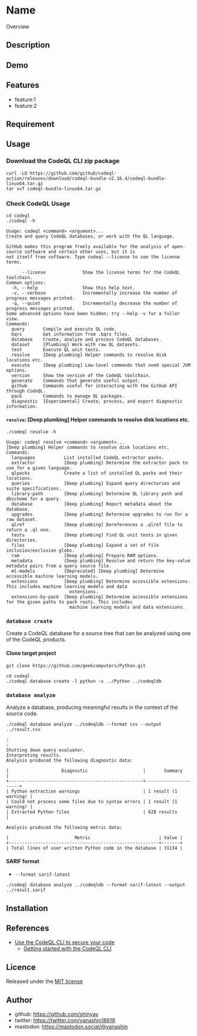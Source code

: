 # Name

Overview

## Description

## Demo

## Features

- feature:1
- feature:2

## Requirement

## Usage

### Download the CodeQL CLI zip package

```shell
curl -LO https://github.com/github/codeql-action/releases/download/codeql-bundle-v2.16.4/codeql-bundle-linux64.tar.gz
tar xvf codeql-bundle-linux64.tar.gz
```

### Check CodeQL Usage

```shell
cd codeql
./codeql -h
```

```shell
Usage: codeql <command> <argument>...
Create and query CodeQL databases, or work with the QL language.

GitHub makes this program freely available for the analysis of open-source software and certain other uses, but it is
not itself free software. Type codeql --license to see the license terms.

      --license              Show the license terms for the CodeQL toolchain.
Common options:
  -h, --help                 Show this help text.
  -v, --verbose              Incrementally increase the number of progress messages printed.
  -q, --quiet                Incrementally decrease the number of progress messages printed.
Some advanced options have been hidden; try --help -v for a fuller view.
Commands:
  query       Compile and execute QL code.
  bqrs        Get information from .bqrs files.
  database    Create, analyze and process CodeQL databases.
  dataset     [Plumbing] Work with raw QL datasets.
  test        Execute QL unit tests.
  resolve     [Deep plumbing] Helper commands to resolve disk locations etc.
  execute     [Deep plumbing] Low-level commands that need special JVM options.
  version     Show the version of the CodeQL toolchain.
  generate    Commands that generate useful output.
  github      Commands useful for interacting with the GitHub API through CodeQL.
  pack        Commands to manage QL packages.
  diagnostic  [Experimental] Create, process, and export diagnostic information.
```

#### `resolve`: [Deep plumbing] Helper commands to resolve disk locations etc.

```shell
./codeql resolve -h
```

```shell
Usage: codeql resolve <command> <argument>...
[Deep plumbing] Helper commands to resolve disk locations etc.
Commands:
  languages           List installed CodeQL extractor packs.
  extractor           [Deep plumbing] Determine the extractor pack to use for a given language.
  qlpacks             Create a list of installed QL packs and their locations.
  queries             [Deep plumbing] Expand query directories and suite specifications.
  library-path        [Deep plumbing] Determine QL library path and dbscheme for a query.
  database            [Deep plumbing] Report metadata about the database.
  upgrades            [Deep plumbing] Determine upgrades to run for a raw dataset.
  qlref               [Deep plumbing] Dereferences a .qlref file to return a .ql one.
  tests               [Deep plumbing] Find QL unit tests in given directories.
  files               [Deep plumbing] Expand a set of file inclusion/exclusion globs.
  ram                 [Deep plumbing] Prepare RAM options.
  metadata            [Deep plumbing] Resolve and return the key-value metadata pairs from a query source file.
  ml-models           [Deprecated] [Deep plumbing] Determine accessible machine learning models.
  extensions          [Deep plumbing] Determine accessible extensions. This includes machine learning models and data
                        extensions.
  extensions-by-pack  [Deep plumbing] Determine accessible extensions for the given paths to pack roots. This includes
                        machine learning models and data extensions.
```

### `database create`

Create a CodeQL database for a source tree that can be analyzed using one of the CodeQL products.

#### Clone target project

```shell
git clone https://github.com/geekcomputers/Python.git 
```

```shell
cd codeql
./codeql database create -l python -s ../Python ../codeqldb
```

### `database analyze`

Analyze a database, producing meaningful results in the context of the source code.

```shell
./codeql database analyze ../codeqldb --format csv --output ../result.csv 
```

```shell
:
:
Shutting down query evaluator.
Interpreting results.
Analysis produced the following diagnostic data:

|                    Diagnostic                     |       Summary        |
+---------------------------------------------------+----------------------+
| Python extraction warnings                        | 1 result (1 warning) |
| Could not process some files due to syntax errors | 1 result (1 warning) |
| Extracted Python files                            | 628 results          |

Analysis produced the following metric data:

|                         Metric                          | Value |
+---------------------------------------------------------+-------+
| Total lines of user written Python code in the database | 31134 |
```

#### **SARIF** format

- `--format sarif-latest`

```shell
./codeql database analyze ../codeqldb --format sarif-latest --output ../result.sarif 
```

## Installation

## References

- [Use the CodeQL CLI to secure your code](https://docs.github.com/en/code-security/codeql-cli)
  - [Getting started with the CodeQL CLI](https://docs.github.com/en/code-security/codeql-cli/getting-started-with-the-codeql-cli)

## Licence

Released under the [MIT license](https://gist.githubusercontent.com/shinyay/56e54ee4c0e22db8211e05e70a63247e/raw/34c6fdd50d54aa8e23560c296424aeb61599aa71/LICENSE)

## Author

- github: <https://github.com/shinyay>
- twitter: <https://twitter.com/yanashin18618>
- mastodon: <https://mastodon.social/@yanashin>

